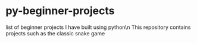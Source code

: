 # py-beginner-projects
list of beginner projects I have built using python\n
This repository contains projects such as the classic snake game
